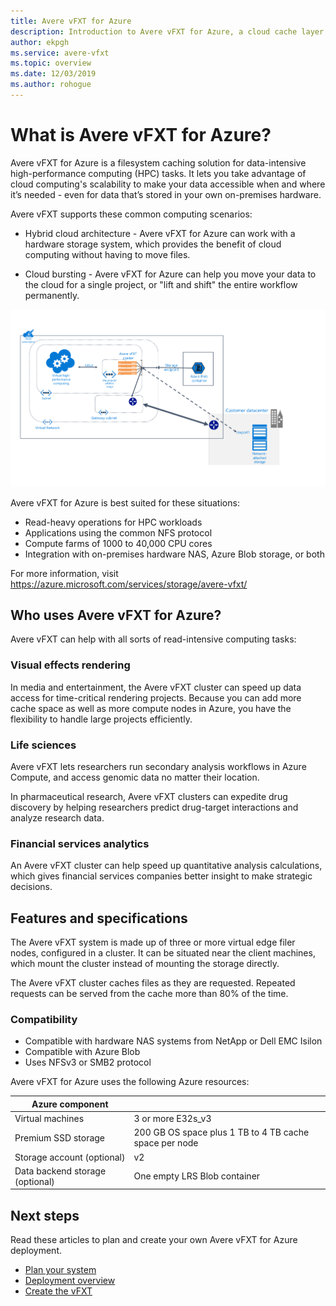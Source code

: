 ```yaml
---
title: Avere vFXT for Azure
description: Introduction to Avere vFXT for Azure, a cloud cache layer for HPC
author: ekpgh
ms.service: avere-vfxt
ms.topic: overview
ms.date: 12/03/2019
ms.author: rohogue
---
```


# What is Avere vFXT for Azure?

Avere vFXT for Azure is a filesystem caching solution for data-intensive high-performance computing (HPC) tasks. It lets you take advantage of cloud computing's scalability to make your data accessible when and where it’s needed - even for data that’s stored in your own on-premises hardware.

Avere vFXT supports these common computing scenarios:

* Hybrid cloud architecture - Avere vFXT for Azure can work with a hardware storage system, which provides the benefit of cloud computing without having to move files.

* Cloud bursting - Avere vFXT for Azure can help you move your data to the cloud for a single project, or "lift and shift" the entire workflow permanently.

![diagram showing details of the Avere vFXT system inside an Azure subscription connected to Blob storage and to an on-premises datacenter](media/avere-vfxt-hybrid.png)

Avere vFXT for Azure is best suited for these situations:

* Read-heavy operations for HPC workloads
* Applications using the common NFS protocol
* Compute farms of 1000 to 40,000 CPU cores
* Integration with on-premises hardware NAS, Azure Blob storage, or both

For more information, visit <https://azure.microsoft.com/services/storage/avere-vfxt/>

## Who uses Avere vFXT for Azure?

Avere vFXT can help with all sorts of read-intensive computing tasks:

### Visual effects rendering

In media and entertainment, the Avere vFXT cluster can speed up data access for time-critical rendering projects. Because you can add more cache space as well as more compute nodes in Azure, you have the flexibility to handle large projects efficiently.

### Life sciences

Avere vFXT lets researchers run secondary analysis workflows in Azure Compute, and access genomic data no matter their location.

In pharmaceutical research, Avere vFXT clusters can expedite drug discovery by helping researchers predict drug-target interactions and analyze research data.

### Financial services analytics

An Avere vFXT cluster can help speed up quantitative analysis calculations, which gives financial services companies better insight to make strategic decisions.

## Features and specifications

The Avere vFXT system is made up of three or more virtual edge filer nodes, configured in a cluster. It can be situated near the client machines, which mount the cluster instead of mounting the storage directly.

The Avere vFXT cluster caches files as they are requested. Repeated requests can be served from the cache more than 80% of the time.

### Compatibility

* Compatible with hardware NAS systems from NetApp or Dell EMC Isilon
* Compatible with Azure Blob
* Uses NFSv3 or SMB2 protocol

Avere vFXT for Azure uses the following Azure resources:

|Azure component|   |
|----------|-----------|
|Virtual machines|3 or more E32s_v3|
|Premium SSD storage|200 GB OS space plus 1 TB to 4 TB cache space per node |
|Storage account (optional) |v2|
|Data backend storage (optional) | One empty LRS Blob container |

## Next steps

Read these articles to plan and create your own Avere vFXT for Azure deployment.

* [Plan your system](avere-vfxt-deploy-plan.md)
* [Deployment overview](avere-vfxt-deploy-overview.md)
* [Create the vFXT](avere-vfxt-deploy.md)
